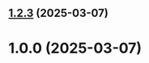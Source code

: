 ## [1.2.3](https://github.com/irinapanyavkina/git-extended/compare/v1.0.0...v1.2.3) (2025-03-07)



# 1.0.0 (2025-03-07)



